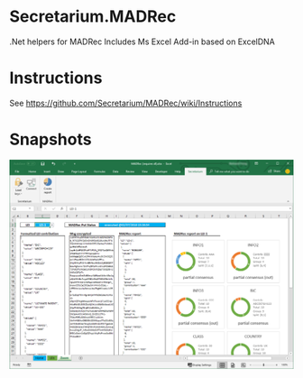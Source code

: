 # Secretarium.MADRec
.Net helpers for MADRec
Includes Ms Excel Add-in based on ExcelDNA

# Instructions
See https://github.com/Secretarium/MADRec/wiki/Instructions

# Snapshots
![Excel Snapshot](https://github.com/Secretarium/MADRec/blob/master/Github/snapshot.png)
